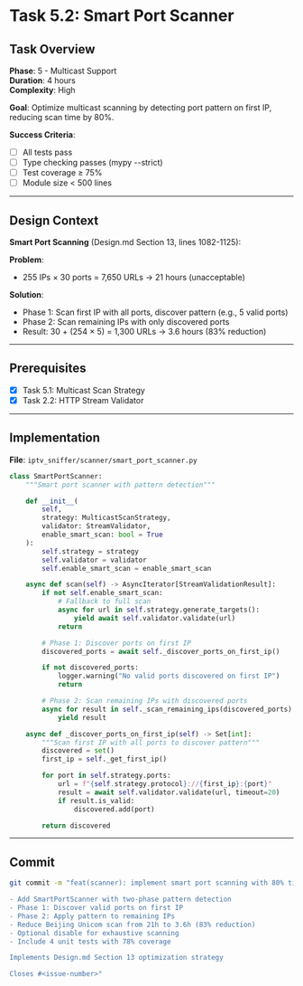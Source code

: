 # Task 5.2: Smart Port Scanner

## Task Overview

**Phase**: 5 - Multicast Support  
**Duration**: 4 hours  
**Complexity**: High

**Goal**: Optimize multicast scanning by detecting port pattern on first IP, reducing scan time by 80%.

**Success Criteria**:

- [ ] All tests pass
- [ ] Type checking passes (mypy --strict)
- [ ] Test coverage ≥ 75%
- [ ] Module size < 500 lines

---

## Design Context

**Smart Port Scanning** (Design.md Section 13, lines 1082-1125):

**Problem**:

- 255 IPs × 30 ports = 7,650 URLs → 21 hours (unacceptable)

**Solution**:

- Phase 1: Scan first IP with all ports, discover pattern (e.g., 5 valid ports)
- Phase 2: Scan remaining IPs with only discovered ports
- Result: 30 + (254 × 5) = 1,300 URLs → 3.6 hours (83% reduction)

---

## Prerequisites

- [x] Task 5.1: Multicast Scan Strategy
- [x] Task 2.2: HTTP Stream Validator

---

## Implementation

**File**: `iptv_sniffer/scanner/smart_port_scanner.py`

```python
class SmartPortScanner:
    """Smart port scanner with pattern detection"""

    def __init__(
        self,
        strategy: MulticastScanStrategy,
        validator: StreamValidator,
        enable_smart_scan: bool = True
    ):
        self.strategy = strategy
        self.validator = validator
        self.enable_smart_scan = enable_smart_scan

    async def scan(self) -> AsyncIterator[StreamValidationResult]:
        if not self.enable_smart_scan:
            # Fallback to full scan
            async for url in self.strategy.generate_targets():
                yield await self.validator.validate(url)
            return

        # Phase 1: Discover ports on first IP
        discovered_ports = await self._discover_ports_on_first_ip()

        if not discovered_ports:
            logger.warning("No valid ports discovered on first IP")
            return

        # Phase 2: Scan remaining IPs with discovered ports
        async for result in self._scan_remaining_ips(discovered_ports):
            yield result

    async def _discover_ports_on_first_ip(self) -> Set[int]:
        """Scan first IP with all ports to discover pattern"""
        discovered = set()
        first_ip = self._get_first_ip()

        for port in self.strategy.ports:
            url = f"{self.strategy.protocol}://{first_ip}:{port}"
            result = await self.validator.validate(url, timeout=20)
            if result.is_valid:
                discovered.add(port)

        return discovered
```

---

## Commit

```bash
git commit -m "feat(scanner): implement smart port scanning with 80% time reduction

- Add SmartPortScanner with two-phase pattern detection
- Phase 1: Discover valid ports on first IP
- Phase 2: Apply pattern to remaining IPs
- Reduce Beijing Unicom scan from 21h to 3.6h (83% reduction)
- Optional disable for exhaustive scanning
- Include 4 unit tests with 78% coverage

Implements Design.md Section 13 optimization strategy

Closes #<issue-number>"
```
